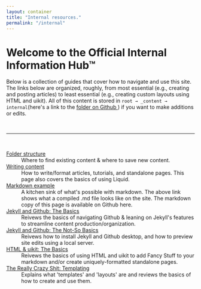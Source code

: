 ```yaml
---
layout: container
title: "Internal resources."
permalink: "/internal"
---
```


# Welcome to the Official Internal Information Hub™

Below is a collection of guides that cover how to navigate and use this site. The links below are organized, roughly, from most essential (e.g., creating and posting articles) to least essential (e.g., creating custom layouts using HTML and uikit). All of this content is stored in `root → _content → internal`(here's a link to the <a href = "https://github.com/freethedataproject/freethedataproject.github.io/tree/main/_content/internal" target = "_blank"> folder on Github </a>) if you want to make additions or edits. 

<br>
<hr>
<br>

<dl class="uk-description-list uk-description-list-divider">
    <dt><a href = "{{site.baseurl}}/internal/folder-structure">Folder structure</a></dt>
    <dd>Where to find existing content & where to save new content.</dd>
    <dt><a href = "{{site.baseurl}}/internal/writing-content">Writing content</a></dt>
    <dd>How to write/format articles, tutorials, and standalone pages. This page also covers the basics of using Liquid.</dd>
    <dt><a href = "{{site.baseurl}}/internal/markdown-example">Markdown example</a></dt>
    <dd>A kitchen sink of what's possible with markdown. The above link shows what a compiled .md file looks like on the site. The markdown copy of this page is available on Github here.</dd>
    <dt><a href = "{{site.baseurl}}/internal/jekyll-github-basics">Jekyll and Github: The Basics</a></dt>
    <dd>Reivews the basics of navigating Github & leaning on Jekyll's features to streamline content production/organization.</dd>
    <dt><a href = "{{site.baseurl}}/internal/jekyll-github-advanced">Jekyll and Github: The Not-So Basics</a></dt>
    <dd>Reivews how to install Jekyll and Github desktop, and how to preview site edits using a local server.</dd>
    <dt><a href = "{{site.baseurl}}/internal/html-overview">HTML & uikit: The Basics</a></dt>
    <dd>Reivews the basics of using HTML and uikit to add Fancy Stuff to your markdown and/or create uniquely-formatted standalone pages.</dd>
    <dt><a href = "{{site.baseurl}}/internal/templating">The Really Crazy Shit: Templating</a></dt>
    <dd>Explains what 'templates' and 'layouts' are and reviews the basics of how to create and use them.</dd>

</dl>
